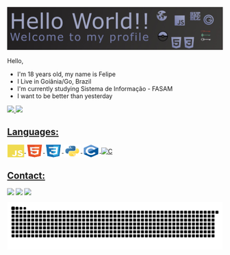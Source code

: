<div align="center">
  <a href="https://github.com/FelipeElias021">
  <img  src="banner.jpeg"/>
   </a>
</div>

Hello,
* I'm 18 years old, my name is Felipe
* I Live in Goiânia/Go, Brazil
* I'm currently studying Sistema de Informação - FASAM
* I want to be better than yesterday

<div align="left">
  <a href="https://github.com/FelipeElias021">
  <img height="150em" src="https://github-readme-stats.vercel.app/api?username=FelipeElias021&show_icons=true&theme=dark&include_all_commits=true&count_private=true"/>
  <img height="150em" src="https://github-readme-stats.vercel.app/api/top-langs/?username=FelipeElias021&layout=compact&langs_count=7&theme=dark"/>
</div>

## Languages:
  <div style="display: inline_block">
  <img align="center" alt="Js" height="30" width="40" src="https://raw.githubusercontent.com/devicons/devicon/master/icons/javascript/javascript-plain.svg">
  <img align="center" alt="HTML" height="30" width="40" src="https://raw.githubusercontent.com/devicons/devicon/master/icons/html5/html5-original.svg">
  <img align="center" alt="CSS" height="30" width="40" src="https://raw.githubusercontent.com/devicons/devicon/master/icons/css3/css3-original.svg">
  <img align="center" alt="Python" height="30" width="40" src="https://raw.githubusercontent.com/devicons/devicon/master/icons/python/python-original.svg">
  <img align="center" alt="C" height="30" width="40" src="https://raw.githubusercontent.com/devicons/devicon/master/icons/c/c-original.svg">
    <img align="center" alt="C" height="30" width="40" src="https://raw.githubusercontent.com/devicons/devicon/master/icons/c#/c#-original.svg">
</div>
  
## Contact:
<div>
 <a href="https://discordapp.com/users/272697882023428106/" target="_blank"><img src="https://img.shields.io/badge/Discord-7289DA?style=for-the-badge&logo=discord&logoColor=white" target="_blank"></a> 
  <a href = "mailto:fe.mourex21@gmail.com"><img src="https://img.shields.io/badge/gmail-%2324292e.svg?&style=for-the-badge&logo=gmail&logoColor=white" target="_blank"></a>
  <a href="https://www.linkedin.com/in/felipe-elias-a48783204/" target="_blank"><img src="https://img.shields.io/badge/linkedin-%231E77B5.svg?&style=for-the-badge&logo=linkedin&logoColor=white" target="_blank"></a>   
</div>
  
![Snake animation](https://github.com/FelipeElias021/FelipeElias021/blob/output/github-contribution-grid-snake.svg)
<!--Profile views-->
